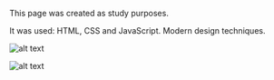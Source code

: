 This page was created as study purposes. 

It was used: HTML, CSS and JavaScript. 
Modern design techniques.

![alt text](https://s33.postimg.cc/nzb0w447j/site.jpg)

![alt text](https://s33.postimg.cc/q55bqlcsv/site2.jpg)
